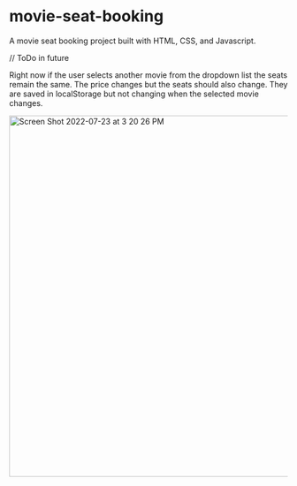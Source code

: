 # movie-seat-booking

A movie seat booking project built with HTML, CSS, and Javascript.

// ToDo in future

Right now if the user selects another movie from the dropdown list the seats remain the same.  The price changes but the seats should also change. They are saved in localStorage but not changing when the selected movie changes.  

<img width="654" alt="Screen Shot 2022-07-23 at 3 20 26 PM" src="https://user-images.githubusercontent.com/19597150/180601240-94bc88ce-418a-4756-a0f5-67d4cc5f10b6.png">
